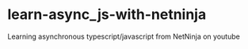 # learn-async_js-with-netninja
Learning asynchronous typescript/javascript from NetNinja on youtube

